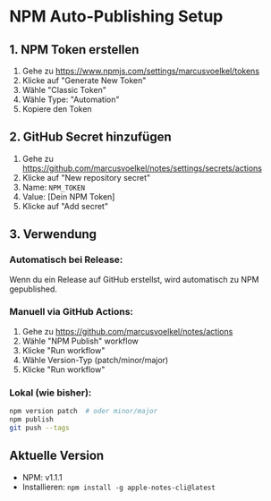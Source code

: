 # NPM Auto-Publishing Setup

## 1. NPM Token erstellen

1. Gehe zu https://www.npmjs.com/settings/marcusvoelkel/tokens
2. Klicke auf "Generate New Token" 
3. Wähle "Classic Token"
4. Wähle Type: "Automation"
5. Kopiere den Token

## 2. GitHub Secret hinzufügen

1. Gehe zu https://github.com/marcusvoelkel/notes/settings/secrets/actions
2. Klicke auf "New repository secret"
3. Name: `NPM_TOKEN`
4. Value: [Dein NPM Token]
5. Klicke auf "Add secret"

## 3. Verwendung

### Automatisch bei Release:
Wenn du ein Release auf GitHub erstellst, wird automatisch zu NPM gepublished.

### Manuell via GitHub Actions:
1. Gehe zu https://github.com/marcusvoelkel/notes/actions
2. Wähle "NPM Publish" workflow
3. Klicke "Run workflow"
4. Wähle Version-Typ (patch/minor/major)
5. Klicke "Run workflow"

### Lokal (wie bisher):
```bash
npm version patch  # oder minor/major
npm publish
git push --tags
```

## Aktuelle Version
- NPM: v1.1.1
- Installieren: `npm install -g apple-notes-cli@latest`